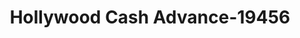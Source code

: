 ---
f_zip-code: 42301
f_state-code: KY
title: Hollywood Cash Advance-19456
f_phone: 270-926-3503
f_city-only: Owensboro
f_address: 2616 Frederica Street Owensboro
f_location-unique-id: '19456'
slug: hollywood-cash-advance-19456
updated-on: '2024-05-30T13:46:58.046Z'
created-on: '2024-05-30T13:36:59.803Z'
published-on: '2024-05-30T13:54:32.469Z'
f_city-state: cms/city/owensboro-ky.md
f_company: cms/company/hollywood-cash-advance.md
f_state: cms/state/kentucky.md
layout: '[payday-loan].html'
tags: payday-loan
---